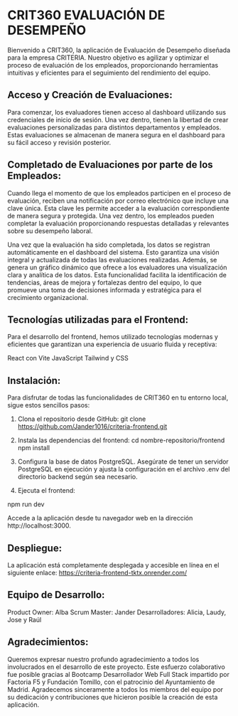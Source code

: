 
# CRIT360 EVALUACIÓN DE DESEMPEÑO

Bienvenido a CRIT360, la aplicación de Evaluación de Desempeño diseñada para la empresa CRITERIA. Nuestro objetivo es agilizar y optimizar el proceso de evaluación de los empleados, proporcionando herramientas intuitivas y eficientes para el seguimiento del rendimiento del equipo.

## Acceso y Creación de Evaluaciones: 

Para comenzar, los evaluadores tienen acceso al dashboard utilizando sus credenciales de inicio de sesión. Una vez dentro, tienen la libertad de crear evaluaciones personalizadas para distintos departamentos y empleados. Estas evaluaciones se almacenan de manera segura en el dashboard para su fácil acceso y revisión posterior.

## Completado de Evaluaciones por parte de los Empleados: 
Cuando llega el momento de que los empleados participen en el proceso de evaluación, reciben una notificación por correo electrónico que incluye una clave única. Esta clave les permite acceder a la evaluación correspondiente de manera segura y protegida. Una vez dentro, los empleados pueden completar la evaluación proporcionando respuestas detalladas y relevantes sobre su desempeño laboral.

Una vez que la evaluación ha sido completada, los datos se registran automáticamente en el dashboard del sistema. Esto garantiza una visión integral y actualizada de todas las evaluaciones realizadas. Además, se genera un gráfico dinámico que ofrece a los evaluadores una visualización clara y analítica de los datos. Esta funcionalidad facilita la identificación de tendencias, áreas de mejora y fortalezas dentro del equipo, lo que promueve una toma de decisiones informada y estratégica para el crecimiento organizacional.

## Tecnologías utilizadas para el Frontend: 
Para el desarrollo del frontend, hemos utilizado tecnologías modernas y eficientes que garantizan una experiencia de usuario fluida y receptiva:

React con Vite
JavaScript
Tailwind  y CSS

## Instalación:
Para disfrutar de todas las funcionalidades de CRIT360 en tu entorno local, sigue estos sencillos pasos:

1. Clona el repositorio desde GitHub:
git clone https://github.com/Jander1016/criteria-frontend.git

2. Instala las dependencias del frontend:
cd nombre-repositorio/frontend
npm install
3. Configura la base de datos PostgreSQL. Asegúrate de tener un servidor PostgreSQL en ejecución y ajusta la configuración en el archivo .env del directorio backend según sea necesario.
4. Ejecuta el frontend:

npm run dev

Accede a la aplicación desde tu navegador web en la dirección http://localhost:3000.

## Despliegue:
La aplicación está completamente desplegada y accesible en línea en el siguiente enlace: https://criteria-frontend-tktx.onrender.com/

## Equipo de Desarrollo:

Product Owner: Alba
Scrum Master: Jander
Desarrolladores: Alicia, Laudy, Jose y Raúl

## Agradecimientos:
Queremos expresar nuestro profundo agradecimiento a todos los involucrados en el desarrollo de este proyecto. Este esfuerzo colaborativo fue posible gracias al Bootcamp Desarrollador Web Full Stack impartido por Factoria F5 y Fundación Tomillo, con el patrocinio del Ayuntamiento de Madrid. Agradecemos sinceramente a todos los miembros del equipo por su dedicación y contribuciones que hicieron posible la creación de esta aplicación.

